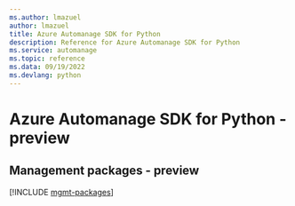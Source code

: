 ```yaml
---
ms.author: lmazuel
author: lmazuel
title: Azure Automanage SDK for Python
description: Reference for Azure Automanage SDK for Python
ms.service: automanage
ms.topic: reference
ms.data: 09/19/2022
ms.devlang: python
---
```

# Azure Automanage SDK for Python - preview

## Management packages - preview
[!INCLUDE [mgmt-packages](automanage-mgmt-index.md)]